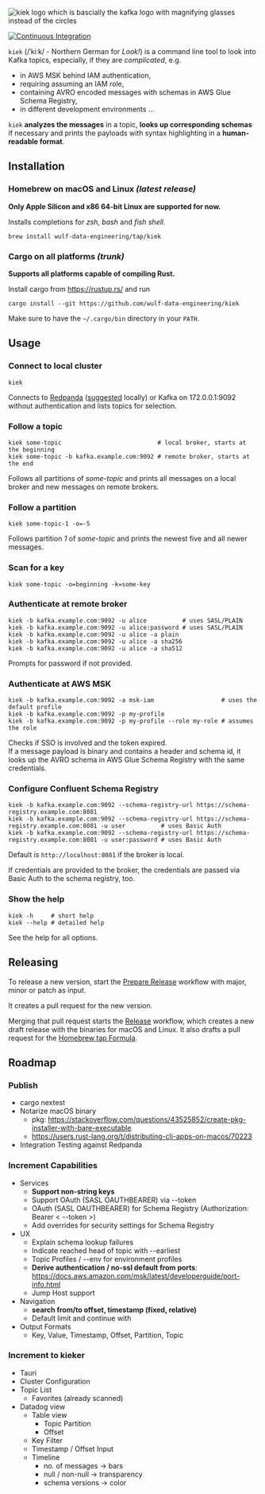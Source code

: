 ![kiek logo which is bascially the kafka logo with magnifying glasses instead of the circles](kiek.svg)

[![Continuous Integration](https://github.com/wulf-data-engineering/kiek/actions/workflows/main.yml/badge.svg)](https://github.com/wulf-data-engineering/kiek/actions/workflows/main.yml)

`kiek` (/ˈkiːk/ - Northern German for _Look!_) is a command line tool to look into Kafka topics, especially, if they are
_complicated_, e.g.

* in AWS MSK behind IAM authentication,
* requiring assuming an IAM role,
* containing AVRO encoded messages with schemas in AWS Glue Schema Registry,
* in different development environments ...

`kiek` **analyzes the messages** in a topic, **looks up corresponding schemas** if necessary and prints the payloads
with syntax highlighting in a **human-readable format**.

## Installation

### Homebrew on macOS and Linux *(latest release)*

**Only Apple Silicon and x86 64-bit Linux are supported for now.**

Installs completions for _zsh_, _bash_ and _fish shell_.

```shell
brew install wulf-data-engineering/tap/kiek
```

### Cargo on all platforms *(trunk)*

**Supports all platforms capable of compiling Rust.**

Install cargo from https://rustup.rs/ and run

```shell
cargo install --git https://github.com/wulf-data-engineering/kiek
```

Make sure to have the `~/.cargo/bin` directory in your `PATH`.

## Usage

### Connect to local cluster

```shell
kiek
```

Connects to [Redpanda](https://www.redpanda.com) ([suggested](docker-compose.yml) locally) or Kafka on 172.0.0.1:9092
without authentication and lists topics for selection.

### Follow a topic

```shell
kiek some-topic                           # local broker, starts at the beginning
kiek some-topic -b kafka.example.com:9092 # remote broker, starts at the end
```

Follows all partitions of _some-topic_ and prints all messages on a local broker and new messages on remote brokers.

### Follow a partition

```shell
kiek some-topic-1 -o=-5
```

Follows partition _1_ of _some-topic_ and prints the newest five and all newer messages.

### Scan for a key

```shell
kiek some-topic -o=beginning -k=some-key
```

### Authenticate at remote broker

```shell
kiek -b kafka.example.com:9092 -u alice          # uses SASL/PLAIN
kiek -b kafka.example.com:9092 -u alice:password # uses SASL/PLAIN
kiek -b kafka.example.com:9092 -u alice -a plain
kiek -b kafka.example.com:9092 -u alice -a sha256
kiek -b kafka.example.com:9092 -u alice -a sha512
```

Prompts for password if not provided.

### Authenticate at AWS MSK

```shell
kiek -b kafka.example.com:9092 -a msk-iam                   # uses the default profile
kiek -b kafka.example.com:9092 -p my-profile
kiek -b kafka.example.com:9092 -p my-profile --role my-role # assumes the role
```

Checks if SSO is involved and the token expired.  
If a message payload is binary and contains a header and schema id, it looks up the AVRO schema in AWS Glue Schema
Registry with the same credentials.

### Configure Confluent Schema Registry

```shell
kiek -b kafka.example.com:9092 --schema-registry-url https://schema-registry.example.com:8081
kiek -b kafka.example.com:9092 --schema-registry-url https://schema-registry.example.com:8081 -u user          # uses Basic Auth
kiek -b kafka.example.com:9092 --schema-registry-url https://schema-registry.example.com:8081 -u user:password # uses Basic Auth
```

Default is `http://localhost:8081` if the broker is local.

If credentials are provided to the broker, the credentials are passed via Basic Auth to the schema registry, too.

### Show the help

```shell
kiek -h     # short help
kiek --help # detailed help
```

See the help for all options.

## Releasing

To release a new version, start
the [Prepare Release](https://github.com/wulf-data-engineering/kiek/actions/workflows/release_pr.yml) workflow with
major, minor or
patch as input.

It creates a pull request for the new version.

Merging that pull request starts
the [Release](https://github.com/wulf-data-engineering/kiek/actions/workflows/release.yml) workflow, which creates a new
draft release with the binaries for macOS and Linux.
It also drafts a pull request for
the [Homebrew tap Formula](https://github.com/wulf-data-engineering/homebrew-tap/blob/main/Formula/kiek.rb).

## Roadmap

### Publish

- cargo nextest
- Notarize macOS binary
    - pkg: https://stackoverflow.com/questions/43525852/create-pkg-installer-with-bare-executable
    - https://users.rust-lang.org/t/distributing-cli-apps-on-macos/70223
- Integration Testing against Redpanda

### Increment Capabilities

- Services
    - **Support non-string keys**
    - Support OAuth (SASL OAUTHBEARER) via --token
    - OAuth (SASL OAUTHBEARER) for Schema Registry (Authorization: Bearer < --token >)
    - Add overrides for security settings for Schema Registry
- UX
    - Explain schema lookup failures
    - Indicate reached head of topic with --earliest
    - Topic Profiles / --env for environment profiles
    - **Derive authentication / no-ssl default from ports**: https://docs.aws.amazon.com/msk/latest/developerguide/port-info.html
    - Jump Host support
- Navigation
    - **search from/to offset, timestamp (fixed, relative)**
    - Default limit and continue with <enter>
- Output Formats
    - Key, Value, Timestamp, Offset, Partition, Topic

### Increment to kieker

- Tauri
- Cluster Configuration
- Topic List
    - Favorites (already scanned)
- Datadog view
    - Table view
        - Topic Partition
        - Offset
    - Key Filter
    - Timestamp / Offset Input
    - Timeline
        - no. of messages -> bars
        - null / non-null -> transparency
        - schema versions -> color
